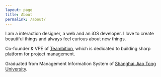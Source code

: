 ```yaml
---
layout: page
title: About
permalink: /about/
---
```


I am a interaction designer, a web and an iOS developer. I love to create beautiful things and always feel curious about new things.

Co-founder & VPE of <a href="https://www.teambition.com" target="_blank">Teambition</a>, which is dedicated to building sharp platform for project management.

Graduated from Management Information System of <a href="http://www.sjtu.edu.cn/" target="_blank">Shanghai Jiao Tong University</a>.
